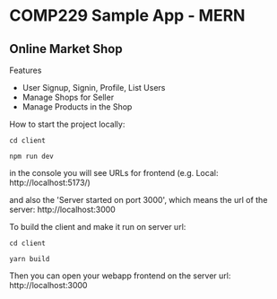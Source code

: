 # COMP229 Sample App - MERN 
## Online Market Shop
Features

- User Signup, Signin, Profile, List Users
- Manage Shops for Seller
- Manage Products in the Shop


How to start the project locally:

`cd client`

`npm run dev`

in the console you will see URLs for frontend (e.g. Local:   http://localhost:5173/)

and also the 'Server started on port 3000', which means the url of the server: http://localhost:3000

To build the client and make it run on server url:

`cd client`

`yarn build`

Then you can open your webapp frontend on the server url: http://localhost:3000

